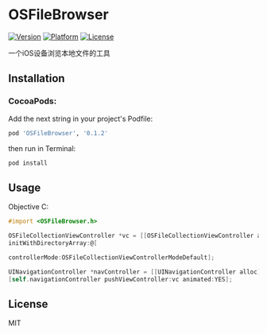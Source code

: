 # OSFileBrowser


[![Version](https://img.shields.io/cocoapods/v/OSFileBrowser.svg?style=flat)](http://cocoapods.org/pods/OSFileBrowser)
[![Platform](https://img.shields.io/cocoapods/p/OSFileBrowser.svg?style=flat)](http://cocoapods.org/pods/OSFileBrowser)
[![License](https://img.shields.io/cocoapods/l/OSFileBrowser.svg?style=flat)](http://cocoapods.org/pods/OSFileBrowser)

一个iOS设备浏览本地文件的工具

## Installation
### CocoaPods:

Add the next string in your project's Podfile:

```sh
pod 'OSFileBrowser', '0.1.2'
```

then run in Terminal:

```ruby
pod install
```

## Usage

Objective C:
```objective-c
#import <OSFileBrowser.h>

OSFileCollectionViewController *vc = [[OSFileCollectionViewController alloc]
initWithDirectoryArray:@[                                                                                                            [NSString getRootPath],[NSString getDocumentPath]]

controllerMode:OSFileCollectionViewControllerModeDefault];

UINavigationController *navController = [[UINavigationController alloc] initWithRootViewController:vc];
[self.navigationController pushViewController:vc animated:YES];
```

## License

MIT
